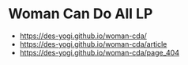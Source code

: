 # Woman Can Do All LP
* https://des-yogi.github.io/woman-cda/
* https://des-yogi.github.io/woman-cda/article
* https://des-yogi.github.io/woman-cda/page_404
